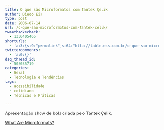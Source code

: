 ```yaml
---
title: O que são Microformatos com Tantek Çelik
author: Diego Eis
type: post
date: 2006-07-14
url: /o-que-sao-microformatos-com-tantek-celik/
tweetbackscheck:
  - 1356405465
shorturls:
  - 'a:3:{s:9:"permalink";s:64:"http://tableless.com.br/o-que-sao-microformatos-com-tantek-celik";s:7:"tinyurl";s:26:"http://tinyurl.com/4542x9l";s:4:"isgd";s:19:"http://is.gd/BfkduW";}'
twittercomments:
  - 'a:0:{}'
dsq_thread_id:
  - 503035719
categories:
  - Geral
  - Tecnologia e Tendências
tags:
  - acessibilidade
  - cotidiano
  - Técnicas e Práticas

---
```

Apresentação show de bola criada pelo Tantek Çelik.

[What Are Microformats?][1]

 [1]: http://tantek.com/presentations/2006/07/what-are-microformats/